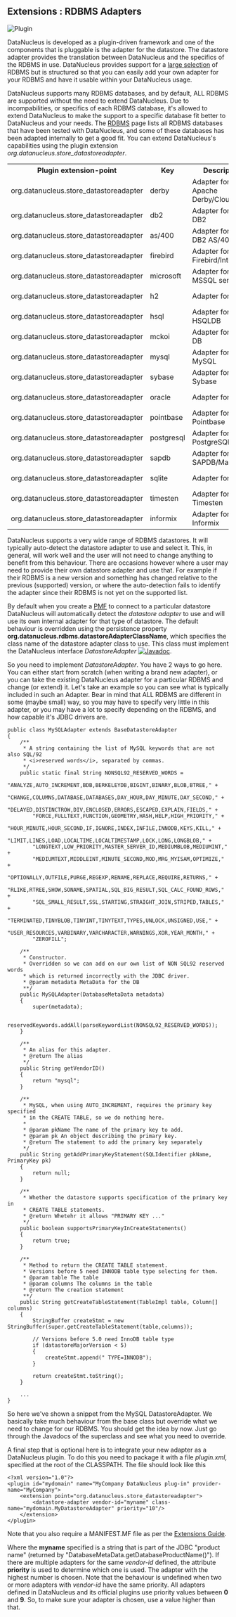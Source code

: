 <head><title>Extensions : RDBMS Adapters</title></head>

## Extensions : RDBMS Adapters
![Plugin](../../images/nucleus_plugin.gif)

DataNucleus is developed as a plugin-driven framework and one of the components that is pluggable 
is the adapter for the datastore. The datastore adapter provides the translation between DataNucleus 
and the specifics of the RDBMS in use. DataNucleus provides support for a 
[large selection](http://www.datanucleus.org/products/accessplatform/datastores/rdbms.html)
of RDBMS but is structured so that you can easily add your own adapter for your RDBMS and have it usable within your DataNucleus usage.

DataNucleus supports many RDBMS databases, and by default, ALL RDBMS are supported without the need 
to extend DataNucleus. Due to incompabilities, or specifics of each RDBMS database, it's allowed to 
extend DataNucleus to make the support to a specific database fit better to DataNucleus and your needs.
The [RDBMS](http://www.datanucleus.org/products/accessplatform/datastores/rdbms.html) page lists 
all RDBMS databases that have been tested with DataNucleus, and some of these databases has been 
adapted internally to get a good fit. 
You can extend DataNucleus's capabilities using the plugin extension _org.datanucleus.store_datastoreadapter_.

<table>
    <tr>
        <th>Plugin extension-point</th>
        <th>Key</th>
        <th>Description</th>
        <th width="80">Location</th>
    </tr>
    <tr>
        <td>org.datanucleus.store_datastoreadapter</td>
        <td>derby</td>
        <td>Adapter for Apache Derby/Cloudscape</td>
        <td>datanucleus-rdbms</td>
    </tr>
    <tr>
        <td>org.datanucleus.store_datastoreadapter</td>
        <td>db2</td>
        <td>Adapter for IBM DB2</td>
        <td>datanucleus-rdbms</td>
    </tr>
    <tr>
        <td>org.datanucleus.store_datastoreadapter</td>
        <td>as/400</td>
        <td>Adapter for IBM DB2 AS/400</td>
        <td>datanucleus-rdbms</td>
    </tr>
    <tr>
        <td>org.datanucleus.store_datastoreadapter</td>
        <td>firebird</td>
        <td>Adapter for Firebird/Interbase</td>
        <td>datanucleus-rdbms</td>
    </tr>
    <tr>
        <td>org.datanucleus.store_datastoreadapter</td>
        <td>microsoft</td>
        <td>Adapter for MSSQL server</td>
        <td>datanucleus-rdbms</td>
    </tr>
    <tr>
        <td>org.datanucleus.store_datastoreadapter</td>
        <td>h2</td>
        <td>Adapter for H2</td>
        <td>datanucleus-rdbms</td>
    </tr>
    <tr>
        <td>org.datanucleus.store_datastoreadapter</td>
        <td>hsql</td>
        <td>Adapter for HSQLDB</td>
        <td>datanucleus-rdbms</td>
    </tr>
    <tr>
        <td>org.datanucleus.store_datastoreadapter</td>
        <td>mckoi</td>
        <td>Adapter for McKoi DB</td>
        <td>datanucleus-rdbms</td>
    </tr>
    <tr>
        <td>org.datanucleus.store_datastoreadapter</td>
        <td>mysql</td>
        <td>Adapter for MySQL</td>
        <td>datanucleus-rdbms</td>
    </tr>
    <tr>
        <td>org.datanucleus.store_datastoreadapter</td>
        <td>sybase</td>
        <td>Adapter for Sybase</td>
        <td>datanucleus-rdbms</td>
    </tr>
    <tr>
        <td>org.datanucleus.store_datastoreadapter</td>
        <td>oracle</td>
        <td>Adapter for Oracle</td>
        <td>datanucleus-rdbms</td>
    </tr>
    <tr>
        <td>org.datanucleus.store_datastoreadapter</td>
        <td>pointbase</td>
        <td>Adapter for Pointbase</td>
        <td>datanucleus-rdbms</td>
    </tr>
    <tr>
        <td>org.datanucleus.store_datastoreadapter</td>
        <td>postgresql</td>
        <td>Adapter for PostgreSQL</td>
        <td>datanucleus-rdbms</td>
    </tr>
    <tr>
        <td>org.datanucleus.store_datastoreadapter</td>
        <td>sapdb</td>
        <td>Adapter for SAPDB/MaxDB</td>
        <td>datanucleus-rdbms</td>
    </tr>
    <tr>
        <td>org.datanucleus.store_datastoreadapter</td>
        <td>sqlite</td>
        <td>Adapter for SQLite</td>
        <td>datanucleus-rdbms</td>
    </tr>
    <tr>
        <td>org.datanucleus.store_datastoreadapter</td>
        <td>timesten</td>
        <td>Adapter for Timesten</td>
        <td>datanucleus-rdbms</td>
    </tr>
    <tr>
        <td>org.datanucleus.store_datastoreadapter</td>
        <td>informix</td>
        <td>Adapter for Informix</td>
        <td>datanucleus-rdbms</td>
    </tr>
</table>

DataNucleus supports a very wide range of RDBMS datastores. It will typically auto-detect the datastore adapter to use
and select it. This, in general, will work well and the user will not need to change anything to benefit
from this behaviour. There are occasions however where a user may need to provide their own datastore adapter
and use that. For example if their RDBMS is a new version and something has changed relative to the previous
(supported) version, or where the auto-detection fails to identify the adapter since their RDBMS is not yet
on the supported list.

By default when you create a [PMF](http://www.datanucleus.org/products/accessplatform/jdo/pmf.html) to connect to a particular datastore DataNucleus will 
automatically detect the _datastore adapter_ to use and will use its own internal adapter for that type of datastore. 
The default behaviour is overridden using the persistence property __org.datanucleus.rdbms.datastoreAdapterClassName__, which specifies the class name 
of the datastore adapter class to use. This class must implement the DataNucleus interface _DatastoreAdapter_
[![Javadoc](../../images/javadoc.gif)](http://www.datanucleus.org/javadocs/store.rdbms/latest/org/datanucleus/store/rdbms/adapter/DatastoreAdapter.html).

So you need to implement _DatastoreAdapter_. You have 2 ways to go here. You can either start from scratch
(when writing a brand new adapter), or you can take the existing DataNucleus adapter for a particular RDBMS and change (or extend)
it. Let's take an example so you can see what is typically included in such an Adapter. Bear in mind that ALL
RDBMS are different in some (maybe small) way, so you may have to specify very little in this adapter, or
you may have a lot to specify depending on the RDBMS, and how capable it's JDBC drivers are.


	public class MySQLAdapter extends BaseDatastoreAdapter
	{
    	/**
    	 * A string containing the list of MySQL keywords that are not also SQL/92
    	 * <i>reserved words</i>, separated by commas.
    	 */
    	public static final String NONSQL92_RESERVED_WORDS =
        	"ANALYZE,AUTO_INCREMENT,BDB,BERKELEYDB,BIGINT,BINARY,BLOB,BTREE," +
        	"CHANGE,COLUMNS,DATABASE,DATABASES,DAY_HOUR,DAY_MINUTE,DAY_SECOND," +
        	"DELAYED,DISTINCTROW,DIV,ENCLOSED,ERRORS,ESCAPED,EXPLAIN,FIELDS," +
        	"FORCE,FULLTEXT,FUNCTION,GEOMETRY,HASH,HELP,HIGH_PRIORITY," +
        	"HOUR_MINUTE,HOUR_SECOND,IF,IGNORE,INDEX,INFILE,INNODB,KEYS,KILL," +
        	"LIMIT,LINES,LOAD,LOCALTIME,LOCALTIMESTAMP,LOCK,LONG,LONGBLOB," +
       	 	"LONGTEXT,LOW_PRIORITY,MASTER_SERVER_ID,MEDIUMBLOB,MEDIUMINT," +
        	"MEDIUMTEXT,MIDDLEINT,MINUTE_SECOND,MOD,MRG_MYISAM,OPTIMIZE," +
        	"OPTIONALLY,OUTFILE,PURGE,REGEXP,RENAME,REPLACE,REQUIRE,RETURNS," +
        	"RLIKE,RTREE,SHOW,SONAME,SPATIAL,SQL_BIG_RESULT,SQL_CALC_FOUND_ROWS," +
        	"SQL_SMALL_RESULT,SSL,STARTING,STRAIGHT_JOIN,STRIPED,TABLES," +
        	"TERMINATED,TINYBLOB,TINYINT,TINYTEXT,TYPES,UNLOCK,UNSIGNED,USE," +
        	"USER_RESOURCES,VARBINARY,VARCHARACTER,WARNINGS,XOR,YEAR_MONTH," +
        	"ZEROFILL";
	
    	/**
    	 * Constructor.
    	 * Overridden so we can add on our own list of NON SQL92 reserved words
    	 * which is returned incorrectly with the JDBC driver.
    	 * @param metadata MetaData for the DB
    	 **/
    	public MySQLAdapter(DatabaseMetaData metadata)
    	{
        	super(metadata);
	
        	reservedKeywords.addAll(parseKeywordList(NONSQL92_RESERVED_WORDS));
    	}
	
    	/**
    	 * An alias for this adapter.
    	 * @return The alias
    	 */
    	public String getVendorID()
    	{
        	return "mysql";
    	}
	
    	/**
    	 * MySQL, when using AUTO_INCREMENT, requires the primary key specified
    	 * in the CREATE TABLE, so we do nothing here. 
    	 * 
    	 * @param pkName The name of the primary key to add.
         * @param pk An object describing the primary key.
     	 * @return The statement to add the primary key separately
    	 */
    	public String getAddPrimaryKeyStatement(SQLIdentifier pkName, PrimaryKey pk)
    	{
        	return null;
    	}

    	/**
    	 * Whether the datastore supports specification of the primary key in
    	 * CREATE TABLE statements.
    	 * @return Whetehr it allows "PRIMARY KEY ..."
    	 */
    	public boolean supportsPrimaryKeyInCreateStatements()
    	{
        	return true;
    	}
	
    	/**
    	 * Method to return the CREATE TABLE statement.
    	 * Versions before 5 need INNODB table type selecting for them.
    	 * @param table The table
    	 * @param columns The columns in the table
    	 * @return The creation statement 
    	 **/
    	public String getCreateTableStatement(TableImpl table, Column[] columns)  
    	{
        	StringBuffer createStmt = new StringBuffer(super.getCreateTableStatement(table,columns));
	
        	// Versions before 5.0 need InnoDB table type
        	if (datastoreMajorVersion < 5)
        	{
            	createStmt.append(" TYPE=INNODB");
        	}
	
        	return createStmt.toString();
    	}
	
    	...
	}

So here we've shown a snippet from the MySQL DatastoreAdapter. We basically take much behaviour from 
the base class but override what we need to change for our RDBMS. You should get the idea by now. 
Just go through the Javadocs of the superclass and see what you need to override.

A final step that is optional here is to integrate your new adapter as a DataNucleus plugin.
To do this you need to package it with a file <i>plugin.xml</i>, specified at the root of the CLASSPATH.
The file should look like this


	<?xml version="1.0"?>
	<plugin id="mydomain" name="MyCompany DataNucleus plug-in" provider-name="MyCompany">
    	<extension point="org.datanucleus.store_datastoreadapter">
        	<datastore-adapter vendor-id="myname" class-name="mydomain.MyDatastoreAdapter" priority="10"/>
    	</extension>
	</plugin>

Note that you also require a MANIFEST.MF file as per the [Extensions Guide](index.html).

Where the __myname__ specified is a string that is part of the JDBC "product name" (returned by
"DatabaseMetaData.getDatabaseProductName()"). If there are multiple adapters for the same 
_vendor-id_ defined, the attribute __priority__ is used to determine which one is used. 
The adapter with the highest number is chosen. Note that the behaviour is undefined when two or more 
adapters with _vendor-id_ have the same priority. All adapters defined in DataNucleus and its 
official plugins use priority values between __0__ and __9__. So, to make sure your adapter 
is chosen, use a value higher than that.
